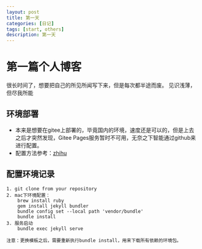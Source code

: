 ```yaml
---
layout: post
title: 第一天
categories: [日记]
tags: [start, others]
description: 第一天
---
```


# 第一篇个人博客

很长时间了，想要把自己的所见所闻写下来，但是每次都半途而废。
见识浅薄，但尽我所能

## 环境部署
+ 本来是想要在gitee上部署的，毕竟国内的环境，速度还是可以的，但是上去之后才突然发现，Gitee Pages服务暂时不可用，无奈之下智能通过github来进行配置。
+ 配置方法参考：[zhihu](https://www.zhihu.com/question/20962496)

## 配置环境记录
```shell
1. git clone from your repository
2. mac下环境配置：
    brew install ruby
    gem install jekyll bundler
    bundle config set --local path 'vendor/bundle'
    bundle install
3. 服务启动
    bundle exec jekyll serve

注意：更换模板之后，需要重新执行bundle install，用来下载所有依赖的环境包。
```